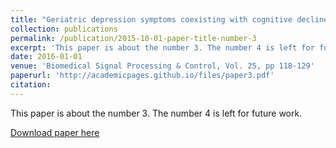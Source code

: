 ```yaml
---
title: "Geriatric depression symptoms coexisting with cognitive decline: A comparison of classification methodologies"
collection: publications
permalink: /publication/2015-10-01-paper-title-number-3
excerpt: 'This paper is about the number 3. The number 4 is left for future work.'
date: 2016-01-01
venue: 'Biomedical Signal Processing & Control, Vol. 25, pp 118-129'
paperurl: 'http://academicpages.github.io/files/paper3.pdf'
citation: 
---
```

This paper is about the number 3. The number 4 is left for future work.

[Download paper here](https://doi.org/10.1016/j.bspc.2015.10.006)

